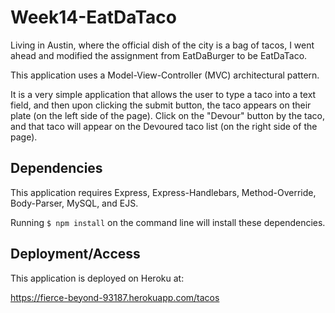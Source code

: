 # Week14-EatDaTaco
Living in Austin, where the official dish of the city is a bag of tacos, I went ahead and modified the assignment from EatDaBurger to be EatDaTaco.

This application uses a Model-View-Controller (MVC) architectural pattern. 

It is a very simple application that allows the user to type a taco into a text field, and then upon clicking the submit button, the taco appears on their plate (on the left side of the page). Click on the "Devour" button by the taco, and that taco will appear on the Devoured taco list (on the right side of the page).

## Dependencies
This application requires Express, Express-Handlebars, Method-Override, Body-Parser, MySQL, and EJS.

Running `$ npm install` on the command line will install these dependencies.


## Deployment/Access
This application is deployed on Heroku at:

 https://fierce-beyond-93187.herokuapp.com/tacos